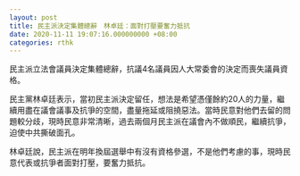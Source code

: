 ```yaml
---
layout: post
title: 民主派決定集體總辭　林卓廷：面對打壓要奮力抵抗
date: 2020-11-11 19:07:16.000000000 +08:00
categories: rthk
---
```


民主派立法會議員決定集體總辭，抗議4名議員因人大常委會的決定而喪失議員資格。

民主黨林卓廷表示，當初民主派決定留任，想法是希望憑僅餘約20人的力量，繼續用盡在議會議事及抗爭的空間，盡量拖延或阻撓惡法。當時民意對他們去留的問題較分歧，現時民意非常清晰，過去兩個月民主派在議會內不做順民，繼續抗爭，迫使中共撕破面孔。

林卓廷說，民主派在明年換屆選舉中有沒有資格參選，不是他們考慮的事，現時民意代表或抗爭者面對打壓，要奮力抵抗。
